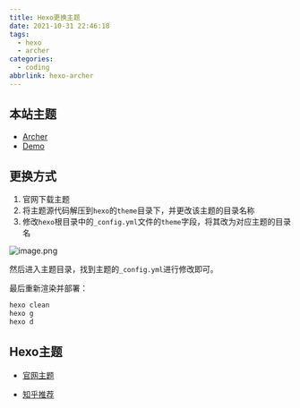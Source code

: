 ```yaml
---
title: Hexo更换主题
date: 2021-10-31 22:46:18
tags:  
  - hexo
  - archer
categories:
  - coding
abbrlink: hexo-archer
---
```




## 本站主题

* [Archer](https://github.com/fi3ework/hexo-theme-archer)
* [Demo](https://fi3ework.github.io/archer-demo/)



## 更换方式

1. 官网下载主题
2. 将主题源代码解压到`hexo`的`theme`目录下，并更改该主题的目录名称
3. 修改`hexo`根目录中的`_config.yml`文件的`theme`字段，将其改为对应主题的目录名

![image.png](https://tva1.sinaimg.cn/large/0084b03xly1gvyu8qk9j4j30t90grdot.jpg)



然后进入主题目录，找到主题的`_config.yml`进行修改即可。

最后重新渲染并部署：

```bash
hexo clean
hexo g
hexo d
```



## Hexo主题

* [官网主题](https://hexo.io/themes/index.html)

* [知乎推荐](https://www.zhihu.com/question/24422335)
